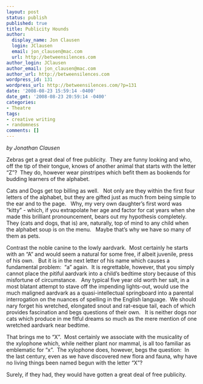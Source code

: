```yaml
---
layout: post
status: publish
published: true
title: Publicity Hounds
author:
  display_name: Jon Clausen
  login: JClausen
  email: jon_clausen@mac.com
  url: http://betweensilences.com
author_login: JClausen
author_email: jon_clausen@mac.com
author_url: http://betweensilences.com
wordpress_id: 131
wordpress_url: http://betweensilences.com/?p=131
date: '2008-08-23 15:59:14 -0400'
date_gmt: '2008-08-23 20:59:14 -0400'
categories:
- Theatre
tags:
- creative writing
- randomness
comments: []
---
```

<p><em>by Jonathan Clausen</em></p>
<p>Zebras get a great deal of free publicity.  They are funny looking and who, off the tip of their tongue, knows of another animal that starts with the letter “Z”?  They do, however wear pinstripes which befit them as bookends for budding learners of the alphabet.</p>
<p>Cats and Dogs get top billing as well.   Not only are they within the first four letters of the alphabet, but they are gifted just as much from being simple to the ear and to the page.   Why, my very own daughter’s first word was  “kitty” - which, if you extrapolate her age and factor for cat years when she made this brilliant pronouncement, bears out my hypothesis completely.   They (cats and dogs, that is) are, naturally, top of mind to any child when the alphabet soup is on the menu.   Maybe that’s why we have so many of them as pets.</p>
<p>Contrast the noble canine to the lowly aardvark.  Most certainly he starts with an “A” and would seem a natural for some free, if albeit juvenile, press of his own.   But it is in the next letter of his name which causes a fundamental problem:  “a” again.  It is regrettable, however, that you simply cannot place the pitiful aardvark into a child’s bedtime story because of this misfortune of circumstance.   Any typical five year old worth her salt, in a most blatant attempt to stave off the impending lights-out, would use the much maligned aardvark as a quasi-intellectual springboard into a parental interrogation on the nuances of spelling in the English language.  We should nary forget his wretched, elongated snout and rat-esque tail, each of which provides fascination and begs questions of their own.   It is neither dogs nor cats which produce in me fitful dreams so much as the mere mention of one wretched aardvark near bedtime.</p>
<p>That brings me to “X”.  Most certainly we associate with the musicality of the xylophone which, while neither plant nor mammal, is all too familiar as emblematic for “x”.  The xylophone does, however, begs the question:  In the last century, even as we have discovered new flora and fauna, why have no living things been named begun with the letter “X”?</p>
<p>Surely, if they had, they would have gotten a great deal of free publicity.</p>
